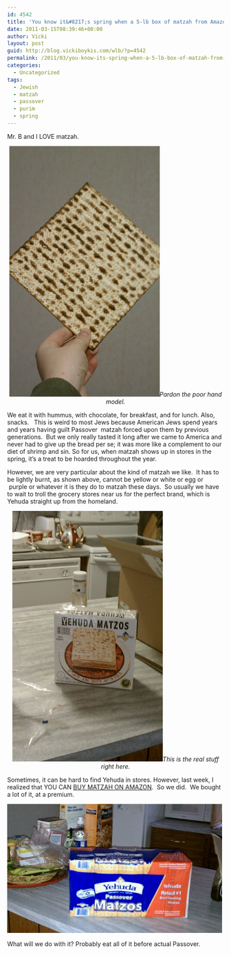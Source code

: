 ```yaml
---
id: 4542
title: 'You know it&#8217;s spring when a 5-lb box of matzah from Amazon arrives on your doorstep'
date: 2011-03-15T08:39:46+00:00
author: Vicki
layout: post
guid: http://blog.vickiboykis.com/wlb/?p=4542
permalink: /2011/03/you-know-its-spring-when-a-5-lb-box-of-matzah-from-amazon-arrives-on-your-doorstep/
categories:
  - Uncategorized
tags:
  - Jewish
  - matzah
  - passover
  - purim
  - spring
---
```

Mr. B and I LOVE matzah.

<p style="text-align: center;">
  <a href="https://raw.githubusercontent.com/veekaybee/wlb/gh-pages/assets/images/2011/03/wpid-IMAG0689.jpg"><img class="aligncenter size-full wp-image-4557" title="wpid-IMAG0689.jpg" src="https://raw.githubusercontent.com/veekaybee/wlb/gh-pages/assets/images/2011/03/wpid-IMAG0689.jpg" alt="" width="350" height="583" /></a><em>Pardon the poor hand model.</em>
</p>

We eat it with hummus, with chocolate, for breakfast, and for lunch. Also, snacks.   This is weird to most Jews because American Jews spend years and years having guilt Passover  matzah forced upon them by previous generations.  But we only really tasted it long after we came to America and never had to give up the bread per se; it was more like a complement to our diet of shrimp and sin. So for us, when matzah shows up in stores in the spring, it&#8217;s a treat to be hoarded throughout the year.

However, we are very particular about the kind of matzah we like.  It has to be lightly burnt, as shown above, cannot be yellow or white or egg or  purple or whatever it is they do to matzah these days.  So usually we have to wait to troll the grocery stores near us for the perfect brand, which is Yehuda straight up from the homeland.

<p style="text-align: center;">
  <a href="https://raw.githubusercontent.com/veekaybee/wlb/gh-pages/assets/images/2011/03/wpid-IMAG0688.jpg"><img class="aligncenter" title="wpid-IMAG0688.jpg" src="https://raw.githubusercontent.com/veekaybee/wlb/gh-pages/assets/images/2011/03/wpid-IMAG0688.jpg" alt="" width="350" height="583" /></a><em>This is the real stuff right here. </em>
</p>

Sometimes, it can be hard to find Yehuda in stores. However, last week, I realized that YOU CAN [BUY MATZAH ON AMAZON](http://www.amazon.com/Yehuda-Matzo-Overwrap-Passover-5-pounds/dp/B004DIDCQE/ref=sr_1_2?ie=UTF8&qid=1300195924&sr=8-2).  So we did.  We bought a lot of it, at a premium.

[<img class="aligncenter size-full wp-image-4555" title="wpid-IMAG0687.jpg" src="https://raw.githubusercontent.com/veekaybee/wlb/gh-pages/assets/images/2011/03/wpid-IMAG0687.jpg" alt="" width="500" height="300" />](https://raw.githubusercontent.com/veekaybee/wlb/gh-pages/assets/images/2011/03/wpid-IMAG0687.jpg)

What will we do with it? Probably eat all of it before actual Passover.

<p style="text-align: center;">
  <a href="https://raw.githubusercontent.com/veekaybee/wlb/gh-pages/assets/images/2011/03/wpid-IMAG0688.jpg"><br /> </a>
</p>